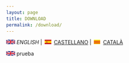 ```yaml
---
layout: page
title: DOWNLOAD
permalink: /download/
---
```


<img src="en.png" alt="English"> *ENGLISH* | <img src="es.png" alt="castellano"> [CASTELLANO](descargar.md) | <img src="ca.png" alt="Català"> [CATALÀ](Descarregar.md)

<img src="en.png" alt="English">
 prueba
